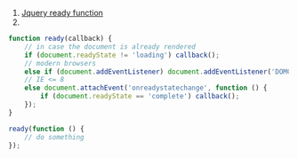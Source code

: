 
1. <a href="#ready">Jquery ready function</a>
2. 







<a id="ready"></a>

```js
function ready(callback) {
    // in case the document is already rendered
    if (document.readyState != 'loading') callback();
    // modern browsers
    else if (document.addEventListener) document.addEventListener('DOMContentLoaded', callback);
    // IE <= 8
    else document.attachEvent('onreadystatechange', function () {
        if (document.readyState == 'complete') callback();
    });
}

ready(function () {
    // do something
});
```